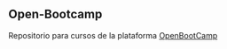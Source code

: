 ## Open-Bootcamp
Repositorio para cursos de la plataforma [OpenBootCamp](https://open-bootcamp.com/)

